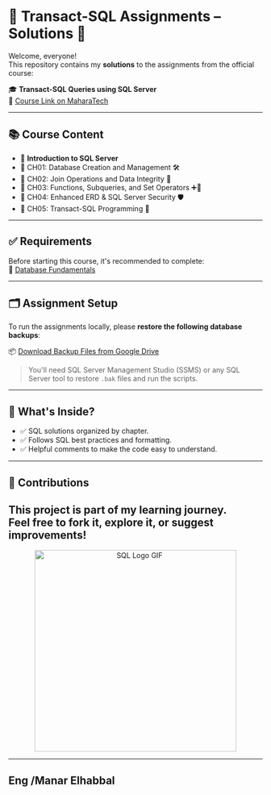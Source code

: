 # 🧠 Transact-SQL Assignments – Solutions 💾

Welcome, everyone!  
This repository contains my **solutions** to the assignments from the official course:

🎓 **Transact-SQL Queries using SQL Server**  
🔗 [Course Link on MaharaTech](https://maharatech.gov.eg/course/view.php?id=2288)

---

## 📚 Course Content

- 🔹 **Introduction to SQL Server**
- 🔹 CH01: Database Creation and Management 🛠️
- 🔹 CH02: Join Operations and Data Integrity 🔗
- 🔹 CH03: Functions, Subqueries, and Set Operators ➕🧩
- 🔹 CH04: Enhanced ERD & SQL Server Security 🛡️
- 🔹 CH05: Transact-SQL Programming 🧾

---

## ✅ Requirements

Before starting this course, it's recommended to complete:  
📘 [Database Fundamentals](https://maharatech.gov.eg/course/view.php?id=740)

---

## 🗂️ Assignment Setup

To run the assignments locally, please **restore the following database backups**:

📦 [Download Backup Files from Google Drive](https://drive.google.com/drive/folders/1WvEmG6Lw78_xmxEgjm7QU1eOpqe3rDfj?usp=drive_link)

> You'll need SQL Server Management Studio (SSMS) or any SQL Server tool to restore `.bak` files and run the scripts.

---

## 🚀 What's Inside?

- ✅ SQL solutions organized by chapter.
- ✅ Follows SQL best practices and formatting.
- ✅ Helpful comments to make the code easy to understand.

---

## 🤝 Contributions

This project is part of my learning journey.  
Feel free to fork it, explore it, or suggest improvements!
---
<p align="center">
  <img src="https://media.giphy.com/media/SWoSkN6DxTszqIKEqv/giphy.gif" width="400" alt="SQL Logo GIF">
</p>


---
Eng /Manar Elhabbal
---
